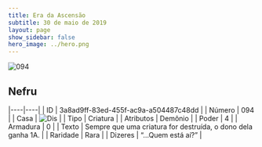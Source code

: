 ```yaml
---
title: Era da Ascensão
subtitle: 30 de maio de 2019
layout: page
show_sidebar: false
hero_image: ../hero.png
---
```


![094](https://cdn.keyforgegame.com/media/card_front/pt/435_094_H3VG4J3F378W_pt.png)

## Nefru

|----|----|
| ID | 3a8ad9ff-83ed-455f-ac9a-a504487c48dd |
| Número | 094 |
| Casa | ![Dis](https://archonarcana.com/images/thumb/e/e8/Dis.png/22px-Dis.png "Dis") |
| Tipo | Criatura |
| Atributos | Demônio |
| Poder | 4 |
| Armadura | 0 |
| Texto | Sempre que uma criatura for destruída, o dono dela ganha 1A. |
| Raridade | Rara |
| Dizeres | “…Quem está aí?” |
